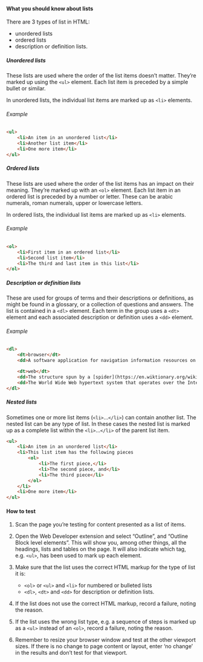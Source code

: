 <div class="details" markdown="1">

#### What you should know about lists

There are 3 types of list in HTML:

* unordered lists 
* ordered lists 
* description or definition lists.  

##### Unordered lists

These lists are used where the order of the list items doesn’t matter. They’re marked up using the `<ul>` element. Each list item is preceded by a simple bullet or similar. 

In unordered lists, the individual list items are marked up as `<li>` elements.

###### Example

```html
<ul>
	<li>An item in an unordered list</li>
	<li>Another list item</li>
	<li>One more item</li>
</ul>
```

##### Ordered lists

These lists are used where the order of the list items has an impact on their meaning. They’re marked up with an `<ol>` element. Each list item in an ordered list is preceded by a number or letter. These can be arabic numerals, roman numerals, upper or lowercase letters.

In ordered lists, the individual list items are marked up as `<li>` elements.

###### Example

```html
<ol>
	<li>First item in an ordered list</li>
	<li>Second list item</li>
	<li>The third and last item in this list</li>
</ol>
```

##### Description or definition lists

These are used for groups of terms and their descriptions or definitions, as might be found in a glossary, or a collection of questions and answers. The list is contained in a `<dl>` element. Each term in the group uses a `<dt>` element and each associated description or definition uses a `<dd>` element. 

###### Example

```html
<dl>
	<dt>browser</dt>
	<dd>A software application for navigation information resources on the World Wide Web</dd>

	<dt>web</dt>
	<dd>The structure spun by a [spider](https://en.wiktionary.org/wiki/spider) using silk secreted from its abdomen.</dd>
	<dd>The World Wide Web hypertext system that operates over the Internet.</dd>
</dl>
```

##### Nested lists

Sometimes one or more list items (`<li>`...`</li>`) can contain another list. The nested list can be any type of list. In these cases the nested list is marked up as a complete list within the `<li>`...`</li>` of the parent list item.

```html
<ul>
	<li>An item in an unordered list</li>
	<li>This list item has the following pieces
		<ol>
			<li>The first piece,</li>
			<li>The second piece, and</li>
			<li>The third piece</li>
		</ol>
	</li>
	<li>One more item</li>
</ul>
```

</div>

#### How to test

1. Scan the page you’re testing for content presented as a list of items. 

2. Open the Web Developer extension and select “Outline”, and “Outline Block level elements”. This will show you, among other things, all the headings, lists and tables on the page. It will also indicate which tag, e.g. `<ul>`, has been used to mark up each element. 

3. Make sure that the list uses the correct HTML markup for the type of list it is:  
	* `<ol>` or `<ul>` and `<li>` for numbered or bulleted lists 
	* `<dl>`, `<dt>` and `<dd>` for description or definition lists.

4. If the list does not use the correct HTML markup, record a failure, noting the reason.

5. If the list uses the wrong list type, e.g. a sequence of steps is marked up as a `<ul>` instead of an `<ol>`, record a failure, noting the reason. 

6. Remember to resize your browser window and test at the other viewport sizes. If there is no change to page content or layout, enter ‘no change’ in the results and don’t test for that viewport.
